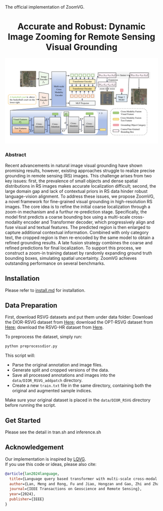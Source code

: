The official implementation of ZoomVG.

<div align="center">
<h1>
<b>
Accurate and Robust: Dynamic Image Zooming for Remote Sensing Visual Grounding
</b>
</h1>


</div>


<p align="center"><img src="docs/framework.pdf" width="800"/></p>


### Abstract

Recent advancements in natural image visual grounding have shown promising results, however, existing approaches struggle to realize precise grounding in remote sensing (RS) images. This challenge arises from two key issues: first, the prevalence of small objects and dense spatial distributions in RS images makes accurate localization difficult; second, the large domain gap and lack of contextual priors in RS data hinder robust language-vision alignment. To address these issues, we propose ZoomVG, a novel framework for fine-grained visual grounding in high-resolution RS images. The core idea is to refine the initial coarse localization through a zoom-in mechanism and a furthur re-prediction stage. Specifically, the model first predicts a coarse bounding box using a multi-scale cross-modality encoder and Transformer decoder, which progressively align and fuse visual and textual features. The predicted region is then enlarged to capture additional contextual information. Combined with only category text, the cropped region is then re-encoded by the same model to obtain a refined grounding results. A late fusion strategy combines the coarse and refined predictions for final localization. To support this process, we construct a zoom-in training dataset by randomly expanding ground truth bounding boxes, simulating spatial uncertainty. ZoomVG achieves outstanding performance on several benchmarks.



## Installation

Please refer to [install.md](install.md) for installation.

## Data Preparation

First, download RSVG datasets and put them under data folder:
Download the DIOR-RSVG dataset from [Here](https://github.com/ZhanYang-nwpu/RSVG-pytorch?tab=readme-ov-file);
download the OPT-RSVG dataset from [Here](https://github.com/like413/OPT-RSVG);
download the RSVG-HR dataset from [Here](https://github.com/LANMNG/LQVG/tree/main/RSVG-HR).

To preprocess the dataset, simply run:

```bash
python preprocessdior.py
```

This script will:
- Parse the original annotation and image files.
- Generate split and cropped versions of the data.
- Save all processed annotations and images into the `data/DIOR_RSVG_addpatch` directory.
- Create a new `train.txt` file in the same directory, containing both the original and augmented sample indices.

Make sure your original dataset is placed in the `data/DIOR_RSVG` directory before running the script.

## Get Started

Please see the detail in tran.sh and inference.sh


## Acknowledgement

Our implementation is inspired by [LQVG](https://github.com/LANMNG/LQVG/tree/main).  
If you use this code or ideas, please also cite:

```bibtex
@article{lan2024language,
  title={Language query based transformer with multi-scale cross-modal alignment for visual grounding on remote sensing images},
  author={Lan, Meng and Rong, Fu and Jiao, Hongzan and Gao, Zhi and Zhang, Lefei},
  journal={IEEE Transactions on Geoscience and Remote Sensing},
  year={2024},
  publisher={IEEE}
}
```
```
